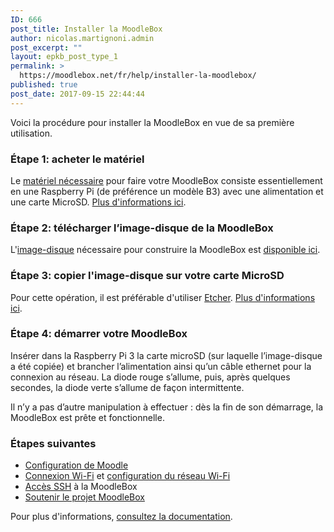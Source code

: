 ```yaml
---
ID: 666
post_title: Installer la MoodleBox
author: nicolas.martignoni.admin
post_excerpt: ""
layout: epkb_post_type_1
permalink: >
  https://moodlebox.net/fr/help/installer-la-moodlebox/
published: true
post_date: 2017-09-15 22:44:44
---
```

Voici la procédure pour installer la MoodleBox en vue de sa première utilisation.
<h3>Étape 1: acheter le matériel</h3>
Le <a href="https://moodlebox.net/fr/help/materiel-necessaire/">matériel nécessaire</a> pour faire votre MoodleBox consiste essentiellement en une Raspberry Pi (de préférence un modèle B3) avec une alimentation et une carte MicroSD. <a href="https://moodlebox.net/fr/help/materiel-necessaire/">Plus d'informations ici</a>.
<h3>Étape 2: télécharger l’image-disque de la MoodleBox</h3>
L'<a href="https://moodlebox.net/fr/help/telecharger-limage-disque/">image-disque</a> nécessaire pour construire la MoodleBox est <a href="https://moodlebox.net/fr/help/telecharger-limage-disque/">disponible ici</a>.
<h3>Étape 3: copier l'image-disque sur votre carte MicroSD</h3>
Pour cette opération, il est préférable d'utiliser <a href="https://etcher.io" target="_blank" rel="noopener">Etcher</a>. <a href="https://moodlebox.net/fr/help/copier-limage-disque-sur-une-carte-sd/">Plus d'informations ici</a>.
<h3>Étape 4: démarrer votre MoodleBox</h3>
Insérer dans la Raspberry Pi 3 la carte microSD (sur laquelle l’image-disque a été copiée) et brancher l’alimentation ainsi qu’un câble ethernet pour la connexion au réseau. La diode rouge s’allume, puis, après quelques secondes, la diode verte s’allume de façon intermittente.

Il n’y a pas d’autre manipulation à effectuer : dès la fin de son démarrage, la MoodleBox est prête et fonctionnelle.
<h3>Étapes suivantes</h3>
<ul>
 	<li><a href="https://moodlebox.net/fr/help/configuration-initiale-de-lenvironnement-moodle/">Configuration de Moodle</a></li>
 	<li><a href="https://moodlebox.net/fr/help/connexion-wi-fi/">Connexion Wi-Fi</a> et <a href="https://moodlebox.net/fr/help/modification-de-la-configuration-du-reseau-wi-fi/">configuration du réseau Wi-Fi</a></li>
 	<li><a href="https://moodlebox.net/fr/help/connexion-ssh-en-ligne-de-commande/">Accès SSH</a> à la MoodleBox</li>
 	<li><a href="https://moodlebox.net/fr/help/soutenir-le-projet-moodlebox/">Soutenir le projet MoodleBox</a></li>
</ul>
Pour plus d'informations, <a href="https://moodlebox.net/fr/help/">consultez la documentation</a>.